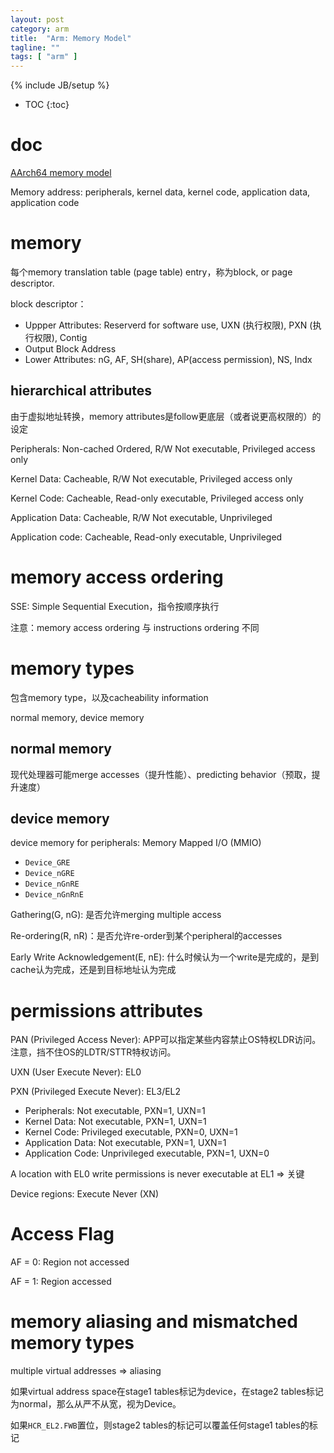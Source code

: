 ```yaml
---
layout: post
category: arm
title:  "Arm: Memory Model"
tagline: ""
tags: [ "arm" ] 
---
```

{% include JB/setup %}

* TOC
{:toc}

# doc

[AArch64 memory model](https://developer.arm.com/architectures/learn-the-architecture/aarch64-memory-model/)

Memory address: peripherals, kernel data, kernel code, application data, application code

# memory

每个memory translation table (page table) entry，称为block, or page descriptor.

block descriptor：
- Uppper Attributes: Reserverd for software use, UXN (执行权限), PXN (执行权限), Contig
- Output Block Address
- Lower Attributes: nG, AF, SH(share), AP(access permission), NS, Indx

## hierarchical attributes

由于虚拟地址转换，memory attributes是follow更底层（或者说更高权限的）的设定

Peripherals: Non-cached Ordered, R/W Not executable, Privileged access only

Kernel Data: Cacheable, R/W Not executable, Privileged access only 

Kernel Code: Cacheable, Read-only executable, Privileged access only  

Application Data: Cacheable, R/W Not executable, Unprivileged

Application code: Cacheable, Read-only executable, Unprivileged

# memory access ordering

SSE: Simple Sequential Execution，指令按顺序执行

注意：memory access ordering 与 instructions ordering 不同


# memory types

包含memory type，以及cacheability information

normal memory, device memory

## normal memory

现代处理器可能merge accesses（提升性能）、predicting behavior（预取，提升速度）

## device memory

device memory for peripherals: Memory Mapped I/O (MMIO)

- `Device_GRE`
- `Device_nGRE`
- `Device_nGnRE`
- `Device_nGnRnE`

Gathering(G, nG): 是否允许merging multiple access

Re-ordering(R, nR)：是否允许re-order到某个peripheral的accesses

Early Write Acknowledgement(E, nE): 什么时候认为一个write是完成的，是到cache认为完成，还是到目标地址认为完成

# permissions attributes

PAN (Privileged Access Never): APP可以指定某些内容禁止OS特权LDR访问。注意，挡不住OS的LDTR/STTR特权访问。

UXN (User Execute Never): EL0

PXN (Privileged Execute Never): EL3/EL2

- Peripherals: Not executable, PXN=1, UXN=1
- Kernel Data: Not executable, PXN=1, UXN=1
- Kernel Code: Privileged executable, PXN=0, UXN=1
- Application Data: Not executable, PXN=1, UXN=1
- Application Code: Unprivileged executable, PXN=1, UXN=0

A location with EL0 write permissions is never executable at EL1 => 关键

Device regions: Execute Never (XN)

# Access Flag

AF = 0: Region not accessed

AF = 1: Region accessed

# memory aliasing and mismatched memory types

multiple virtual addresses => aliasing

如果virtual address space在stage1 tables标记为device，在stage2 tables标记为normal，那么从严不从宽，视为Device。

如果`HCR_EL2.FWB`置位，则stage2 tables的标记可以覆盖任何stage1 tables的标记

